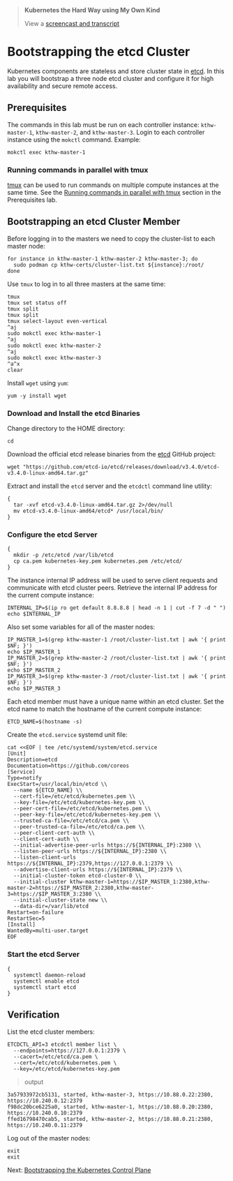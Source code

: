 >  **Kubernetes the Hard Way using My Own Kind**
> 
> View a [screencast and transcript](/cmdline-player/kthw-7.md)

# Bootstrapping the etcd Cluster

Kubernetes components are stateless and store cluster state in [etcd](https://github.com/etcd-io/etcd). In this lab you will bootstrap a three node etcd cluster and configure it for high availability and secure remote access.

## Prerequisites

The commands in this lab must be run on each controller instance: `kthw-master-1`, `kthw-master-2`, and `kthw-master-3`. Login to each controller instance using the `mokctl` command. Example:

```
mokctl exec kthw-master-1
```

### Running commands in parallel with tmux

[tmux](https://github.com/tmux/tmux/wiki) can be used to run commands on multiple compute instances at the same time. See the [Running commands in parallel with tmux](01-prerequisites.md#running-commands-in-parallel-with-tmux) section in the Prerequisites lab.

## Bootstrapping an etcd Cluster Member

Before logging in to the masters we need to copy the cluster-list to each master node:

```
for instance in kthw-master-1 kthw-master-2 kthw-master-3; do
  sudo podman cp kthw-certs/cluster-list.txt ${instance}:/root/
done
```

Use `tmux` to log in to all three masters at the same time:

```
tmux
tmux set status off
tmux split
tmux split
tmux select-layout even-vertical
^aj
sudo mokctl exec kthw-master-1
^aj
sudo mokctl exec kthw-master-2
^aj
sudo mokctl exec kthw-master-3
^a^x
clear
```

Install `wget` using `yum`:

```
yum -y install wget
```

### Download and Install the etcd Binaries

Change directory to the HOME directory:

```
cd
```

Download the official etcd release binaries from the [etcd](https://github.com/etcd-io/etcd) GitHub project:

```
wget "https://github.com/etcd-io/etcd/releases/download/v3.4.0/etcd-v3.4.0-linux-amd64.tar.gz"
```

Extract and install the `etcd` server and the `etcdctl` command line utility:

```
{
  tar -xvf etcd-v3.4.0-linux-amd64.tar.gz 2>/dev/null
  mv etcd-v3.4.0-linux-amd64/etcd* /usr/local/bin/
}
```
### Configure the etcd Server

```
{
  mkdir -p /etc/etcd /var/lib/etcd
  cp ca.pem kubernetes-key.pem kubernetes.pem /etc/etcd/
}
```

The instance internal IP address will be used to serve client requests and communicate with etcd cluster peers. Retrieve the internal IP address for the current compute instance:


```
INTERNAL_IP=$(ip ro get default 8.8.8.8 | head -n 1 | cut -f 7 -d " ")
echo $INTERNAL_IP
```

Also set some variables for all of the master nodes:

```
IP_MASTER_1=$(grep kthw-master-1 /root/cluster-list.txt | awk '{ print $NF; }')
echo $IP_MASTER_1
IP_MASTER_2=$(grep kthw-master-2 /root/cluster-list.txt | awk '{ print $NF; }')
echo $IP_MASTER_2
IP_MASTER_3=$(grep kthw-master-3 /root/cluster-list.txt | awk '{ print $NF; }')
echo $IP_MASTER_3
```

Each etcd member must have a unique name within an etcd cluster. Set the etcd name to match the hostname of the current compute instance:

```
ETCD_NAME=$(hostname -s)
```

Create the `etcd.service` systemd unit file:

```
cat <<EOF | tee /etc/systemd/system/etcd.service
[Unit]
Description=etcd
Documentation=https://github.com/coreos
[Service]
Type=notify
ExecStart=/usr/local/bin/etcd \\
  --name ${ETCD_NAME} \\
  --cert-file=/etc/etcd/kubernetes.pem \\
  --key-file=/etc/etcd/kubernetes-key.pem \\
  --peer-cert-file=/etc/etcd/kubernetes.pem \\
  --peer-key-file=/etc/etcd/kubernetes-key.pem \\
  --trusted-ca-file=/etc/etcd/ca.pem \\
  --peer-trusted-ca-file=/etc/etcd/ca.pem \\
  --peer-client-cert-auth \\
  --client-cert-auth \\
  --initial-advertise-peer-urls https://${INTERNAL_IP}:2380 \\
  --listen-peer-urls https://${INTERNAL_IP}:2380 \\
  --listen-client-urls https://${INTERNAL_IP}:2379,https://127.0.0.1:2379 \\
  --advertise-client-urls https://${INTERNAL_IP}:2379 \\
  --initial-cluster-token etcd-cluster-0 \\
  --initial-cluster kthw-master-1=https://$IP_MASTER_1:2380,kthw-master-2=https://$IP_MASTER_2:2380,kthw-master-3=https://$IP_MASTER_3:2380 \\
  --initial-cluster-state new \\
  --data-dir=/var/lib/etcd
Restart=on-failure
RestartSec=5
[Install]
WantedBy=multi-user.target
EOF
```

### Start the etcd Server

```
{
  systemctl daemon-reload
  systemctl enable etcd
  systemctl start etcd
}
```

## Verification

List the etcd cluster members:

```
ETCDCTL_API=3 etcdctl member list \
  --endpoints=https://127.0.0.1:2379 \
  --cacert=/etc/etcd/ca.pem \
  --cert=/etc/etcd/kubernetes.pem \
  --key=/etc/etcd/kubernetes-key.pem
```

> output

```
3a57933972cb5131, started, kthw-master-3, https://10.88.0.22:2380, https://10.240.0.12:2379
f98dc20bce6225a0, started, kthw-master-1, https://10.88.0.20:2380, https://10.240.0.10:2379
ffed16798470cab5, started, kthw-master-2, https://10.88.0.21:2380, https://10.240.0.11:2379
```

Log out of the master nodes:

```
exit
exit
```

Next: [Bootstrapping the Kubernetes Control Plane](08-bootstrapping-kubernetes-controllers.md)
